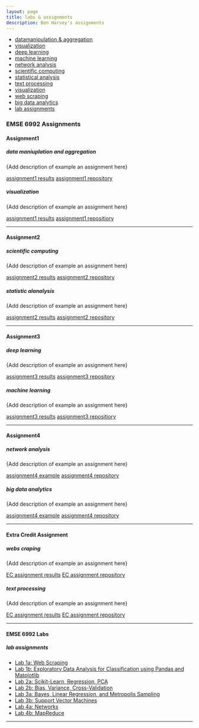 ```yaml
---
layout: page
title: labs & assignments
description: Ben Harvey's assignments
---
```



<div class="navbar">
    <div class="navbar-inner">
        <ul class="nav">
            <li><a href="#datamanipulationandaggregation">datamanipulation & aggregation</a></li>
            <li><a href="#visualization">visualization</a></li>
            <li><a href="#deeplearning">deep learning</a></li>
            <li><a href="#machinelearning">machine learning</a></li>
            <li><a href="#networkanalysis">network analysis</a></li>
            <li><a href="#scientificcomputing">scientific computing</a></li>
            <li><a href="#statisticalanalysis">statistical analysis</a></li>
            <li><a href="#textprocessing">text processing</a></li>
            <li><a href="#visualization">visualization</a></li>
            <li><a href="#webscraping">web scraping</a></li>
            <li><a href="#bigdataanalytics">big data analytics</a></li>
            <li><a href="#labassignments">lab assignments</a></li>
        </ul>
    </div>
</div>


### EMSE 6992 Assignments
#### Assignment1
##### <a name="datamanipulationandaggregation"></a>data maniuplation and aggregation
{Add description of example an assignment here}

[assignment1 results](http://groups.google.com/group/Rqtl-disc)
[assignment1 repository](http://groups.google.com/group/Rqtl-disc)


##### <a name="visualization"></a>visualization
{Add description of example an assignment here}

[assignment1 results](http://groups.google.com/group/Rqtl-disc)
[assignment1 repositiory](http://groups.google.com/group/Rqtl-disc)

---


#### Assignment2
##### <a name="scientificcomputing"></a>scientific computing
{Add description of example an assignment here}

[assignment2 results](http://groups.google.com/group/Rqtl-disc)
[assignment2 repository](http://groups.google.com/group/Rqtl-disc)


##### <a name="statisticalanalysis"></a>statistic alanalysis
{Add description of example an assignment here}

[assignment2 results](http://groups.google.com/group/Rqtl-disc)
[assignment2 repository](http://groups.google.com/group/Rqtl-disc)

---


#### Assignment3
##### <a name="deeplearning"></a>deep learning
{Add description of example an assignment here}

[assignment3 results](http://groups.google.com/group/Rqtl-disc)
[assignment3 repository](http://groups.google.com/group/Rqtl-disc)


##### <a name="machinelearning"></a>machine learning
{Add description of example an assignment here}

[assignment3 results](http://groups.google.com/group/Rqtl-disc)
[assignment3 repositiory](http://groups.google.com/group/Rqtl-disc)

---


#### Assignment4
##### <a name="networkanalysis"></a>network analysis
{Add description of example an assignment here}

[assignment4 example](http://groups.google.com/group/Rqtl-disc)
[assignment4 repository](http://groups.google.com/group/Rqtl-disc)

##### <a name="bigdataanalytics"></a>big data analytics
{Add description of example an assignment here}

[assignment4 example](http://groups.google.com/group/Rqtl-disc)
[assignment4 repository](http://groups.google.com/group/Rqtl-disc)

---

#### Extra Credit Assignment
##### <a name="webscraping"></a>webs craping
{Add description of example an assignment here}

[EC assignment results](http://groups.google.com/group/Rqtl-disc)
[EC assignment repository](http://groups.google.com/group/Rqtl-disc)


##### <a name="textprocessing"></a>text processing
{Add description of example an assignment here}

[EC assignment results](http://groups.google.com/group/Rqtl-disc)
[EC assignment repository](http://groups.google.com/group/Rqtl-disc)

---

#### EMSE 6992 Labs
##### <a name="labassignments"></a>lab assignments

* [Lab 1a: Web Scraping](https://github.com/cs109/content/tree/master/labs/lab2)
* [Lab 1b: Exploratory Data Analysis for Classification using Pandas and Matplotlib](https://github.com/cs109/content/blob/master/labs/lab3/lab3full.ipynb)
* [Lab 2a: Scikit-Learn, Regression, PCA](http://nbviewer.ipython.org/urls/raw.github.com/cs109/content/master/labs/lab4/Lab4full.ipynb)
* [Lab 2b: Bias, Variance, Cross-Validation](http://nbviewer.ipython.org/urls/raw.github.com/cs109/content/master/labs/lab5/Lab5.ipynb)
* [Lab 3a: Bayes, Linear Regression, and Metropolis Sampling](http://nbviewer.ipython.org/urls/raw.github.com/cs109/content/master/labs/lab6/BayesLinear.ipynb)
* [Lab 3b: Support Vector Machines](http://nbviewer.ipython.org/urls/raw.github.com/cs109/content/master/labs/lab10/Lab_10.ipynb)
* [Lab 4a: Networks](http://nbviewer.ipython.org/urls/raw.github.com/cs109/content/master/labs/lab9/lab_9.ipynb)
* [Lab 4b: MapReduce](http://nbviewer.ipython.org/urls/raw.github.com/cs109/content/master/labs/lab8/lab8_mapreduce.ipynb)



---
